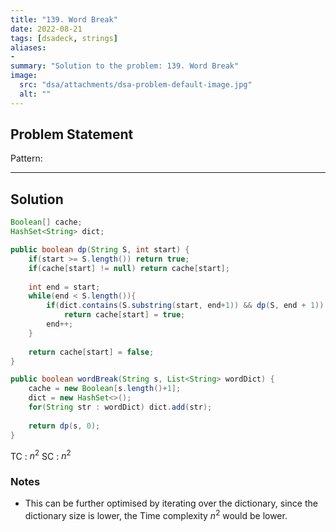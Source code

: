 ```yaml
---
title: "139. Word Break"
date: 2022-08-21
tags: [dsadeck, strings]
aliases:
- 
summary: "Solution to the problem: 139. Word Break"
image:
  src: "dsa/attachments/dsa-problem-default-image.jpg"
  alt: ""
---
```


## Problem Statement


Pattern: 

---

## Solution
``` java
Boolean[] cache;
HashSet<String> dict;

public boolean dp(String S, int start) {
	if(start >= S.length()) return true;
	if(cache[start] != null) return cache[start];
	
	int end = start;
	while(end < S.length()){
		if(dict.contains(S.substring(start, end+1)) && dp(S, end + 1)) 
			return cache[start] = true;
		end++;
	}
	
	return cache[start] = false;
}

public boolean wordBreak(String s, List<String> wordDict) {
	cache = new Boolean[s.length()+1];
	dict = new HashSet<>();
	for(String str : wordDict) dict.add(str);
	
	return dp(s, 0);
}
```
TC : $n^2$
SC : $n^2$

### Notes
- This can be further optimised by iterating over the dictionary, since the dictionary size is lower, the Time complexity $n^2$ would be lower.




